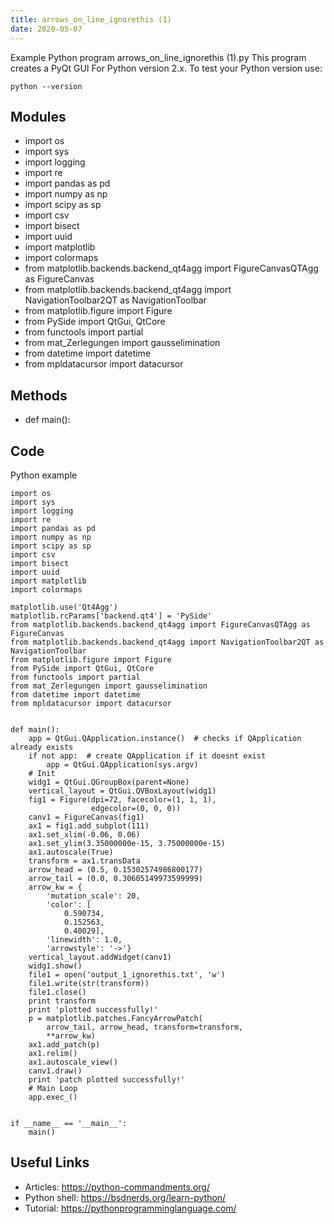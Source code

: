 ```yaml
---
title: arrows_on_line_ignorethis (1)
date: 2020-05-07
---
```

Example Python program arrows_on_line_ignorethis (1).py
This program creates a PyQt GUI
For Python version 2.x.
To test your Python version use:

    python --version

## Modules

* import os
* import sys
* import logging
* import re
* import pandas as pd
* import numpy as np
* import scipy as sp
* import csv
* import bisect
* import uuid
* import matplotlib
* import colormaps
* from matplotlib.backends.backend_qt4agg import FigureCanvasQTAgg as FigureCanvas
* from matplotlib.backends.backend_qt4agg import NavigationToolbar2QT as NavigationToolbar
* from matplotlib.figure import Figure
* from PySide import QtGui, QtCore
* from functools import partial
* from mat_Zerlegungen import gausselimination
* from datetime import datetime
* from mpldatacursor import datacursor

## Methods

* def main():

## Code

Python example

    import os
    import sys
    import logging
    import re
    import pandas as pd
    import numpy as np
    import scipy as sp
    import csv
    import bisect
    import uuid
    import matplotlib
    import colormaps
    
    matplotlib.use('Qt4Agg')
    matplotlib.rcParams['backend.qt4'] = 'PySide'
    from matplotlib.backends.backend_qt4agg import FigureCanvasQTAgg as FigureCanvas
    from matplotlib.backends.backend_qt4agg import NavigationToolbar2QT as NavigationToolbar
    from matplotlib.figure import Figure
    from PySide import QtGui, QtCore
    from functools import partial
    from mat_Zerlegungen import gausselimination
    from datetime import datetime
    from mpldatacursor import datacursor
    
    
    def main():
        app = QtGui.QApplication.instance()  # checks if QApplication already exists
        if not app:  # create QApplication if it doesnt exist
            app = QtGui.QApplication(sys.argv)
        # Init
        widg1 = QtGui.QGroupBox(parent=None)
        vertical_layout = QtGui.QVBoxLayout(widg1)
        fig1 = Figure(dpi=72, facecolor=(1, 1, 1),
                      edgecolor=(0, 0, 0))
        canv1 = FigureCanvas(fig1)
        ax1 = fig1.add_subplot(111)
        ax1.set_xlim(-0.06, 0.06)
        ax1.set_ylim(3.35000000e-15, 3.75000000e-15)
        ax1.autoscale(True)
        transform = ax1.transData
        arrow_head = (0.5, 0.15302574986800177)
        arrow_tail = (0.0, 0.30605149973599999)
        arrow_kw = {
            'mutation_scale': 20,
            'color': [
                0.590734,
                0.152563,
                0.40029],
            'linewidth': 1.0,
            'arrowstyle': '->'}
        vertical_layout.addWidget(canv1)
        widg1.show()
        file1 = open('output_1_ignorethis.txt', 'w')
        file1.write(str(transform))
        file1.close()
        print transform
        print 'plotted successfully!'
        p = matplotlib.patches.FancyArrowPatch(
            arrow_tail, arrow_head, transform=transform,
            **arrow_kw)
        ax1.add_patch(p)
        ax1.relim()
        ax1.autoscale_view()
        canv1.draw()
        print 'patch plotted successfully!'
        # Main Loop
        app.exec_()
    
    
    if __name__ == '__main__':
        main()
    

## Useful Links

- Articles: https://python-commandments.org/
- Python shell: https://bsdnerds.org/learn-python/
- Tutorial: https://pythonprogramminglanguage.com/

